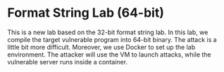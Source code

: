 # Format String Lab (64-bit)


This is a new lab based on the 32-bit format string lab. 
In this lab, we compile the target vulnerable program 
into 64-bit binary. The attack is a little bit more difficult.
Moreover, we use Docker to set up the lab environment.
The attacker will use the VM to launch attacks, while the 
vulnerable server runs inside a container. 



